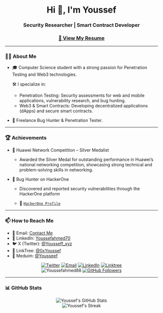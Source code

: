 <h1 align="center">Hi 👋, I'm Youssef</h1>
<h3 align="center">Security Researcher | Smart Contract Developer</h3>

<div align="center">
  <span>
    <h3><a href="https://drive.google.com/file/d/13mFNVuzAOozFJicVoMm61TZFDg5GErtU/view?usp=sharing" target="_blank">📄 View My Resume</a></h3>
  </span>
</div>

---

### 👨‍💻 About Me

- 🎓 Computer Science student with a strong passion for Penetration Testing and Web3 technologies.

  🛠️ I specialize in:
  
  - Penetration Testing: Security assessments for web and mobile applications, vulnerability research, and bug hunting.
  - Web3 & Smart Contracts: Developing decentralized applications (dApps) and secure smart contracts.

- 💼 Freelance Bug Hunter & Penetration Tester.

---
### 🏆 Achievements

  - 🥈 Huawei Network Competition – Silver Medalist
    - Awarded the Silver Medal for outstanding performance in Huawei’s national networking competition, showcasing strong technical and problem-solving skills in networking.
   
  - 🐞 Bug Hunter on HackerOne
    - Discovered and reported security vulnerabilities through the HackerOne platform

    - 🔗 [`HackerOne Profile`](https://hackerone.com/0xyousseff)

---

### 📫 How to Reach Me

- 📧 Email: [Contact Me](mailto:youssefahmedd660@gmail.com)
- 🔗 LinkedIn: [Youssefahmed70](www.linkedin.com/in/youssefahmed70)
- 🐦 X (Twitter): [@Yousseff_xyz](https://x.com/Yousseff_xyz)
- 🌳 LinkTree: [@0xYoussef](https://linktr.ee/0xYoussef)
- 📝 Meduim: [@Yousseef](https://medium.com/@Youseef) 
<p align="center">
  <a href="https://twitter.com/Yousseff_xyz"><img src="https://img.shields.io/badge/Twitter-@Yousseff_xyz-0e75b6?logo=twitter&style=flat" alt="Twitter" /></a>
  <a href="mailto:youssefahmedd660@gmail.com"><img src="https://img.shields.io/badge/Email-Contact%20Me-0e75b6?logo=gmail&style=flat" alt="Email" /></a>
  <a href="https://www.linkedin.com/in/youssefahmed70"><img src="https://img.shields.io/badge/LinkedIn-Youssef%20Ahmed-0e75b6?logo=linkedin&style=flat" alt="LinkedIn" /></a>
  <a href="https://linktr.ee/0xYoussef"><img src="https://img.shields.io/badge/Linktree-Profile-0e75b6?logo=linktree&style=flat" alt="Linktree" /></a>
  <br />
  <img src="https://komarev.com/ghpvc/?username=Youssefahmed88&label=Profile%20views&color=0e75b6&style=flat" alt="Youssefahmed88" />
  <a href="https://github.com/Youssefahmed88"><img src="https://img.shields.io/github/followers/Youssefahmed88?label=Follow%20on%20GitHub&color=0e75b6&style=flat" alt="GitHub Followers" /></a>
</p>

---

### 📊 GitHub Stats

<p align="center">
  <img src="https://github-readme-stats.vercel.app/api?username=Youssefahmed88&show_icons=true&theme=radical" alt="Youssef's GitHub Stats" />
  <br />
  <img src="https://github-readme-streak-stats.herokuapp.com/?user=Youssefahmed88&theme=radical" alt="Youssef's Streak" />
</p>
